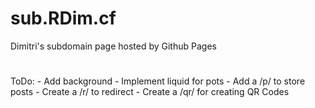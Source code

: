 # sub.RDim.cf
Dimitri's subdomain page hosted by Github Pages
#
ToDo:
    - Add background
    - Implement liquid for pots
    - Add a /p/ to store posts
    - Create a /r/ to redirect
    - Create a /qr/ for creating QR Codes
